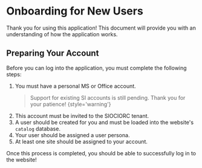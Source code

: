 # Onboarding for New Users

Thank you for using this application! 
This document will provide you with an understanding of how the application works.


## Preparing Your Account

Before you can log into the application, you must complete the following steps:

1. You must have a personal MS or Office account.
	> Support for existing SI accounts is still pending. Thank you for your patience!
	{style='warning'}
2. This account must be invited to the SIOCIORC tenant.
3. A user should be created for you and must be loaded into the website's `catalog` database. 
4. Your user should be assigned a user persona.
5. At least one site should be assigned to your account.

Once this process is completed, you should be able to successfully log in to the website!